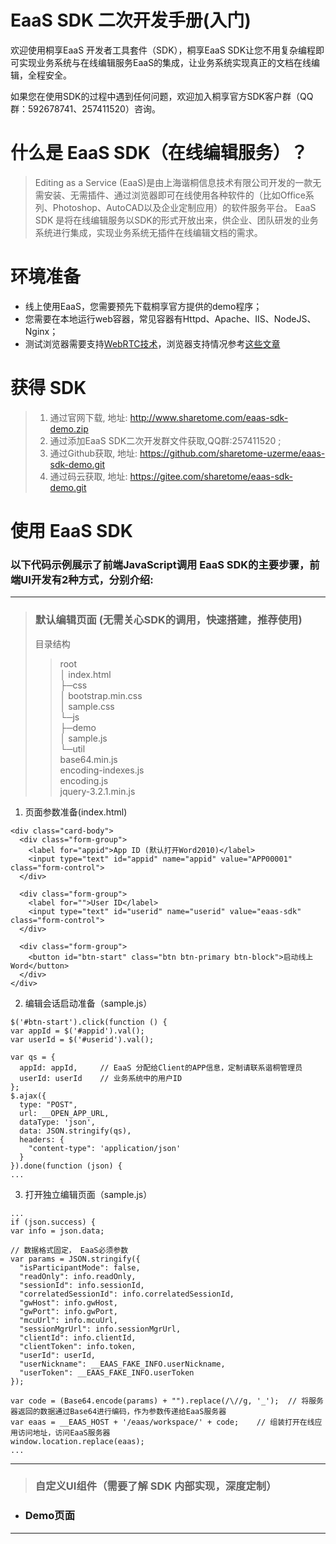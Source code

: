 # **EaaS SDK 二次开发手册(入门)**
欢迎使用桐享EaaS 开发者工具套件（SDK），桐享EaaS SDK让您不用复杂编程即可实现业务系统与在线编辑服务EaaS的集成，让业务系统实现真正的文档在线编辑，全程安全。  

如果您在使用SDK的过程中遇到任何问题，欢迎加入桐享官方SDK客户群（QQ群：592678741、257411520）咨询。

# 什么是 EaaS SDK（在线编辑服务）？
> Editing as a Service (EaaS)是由上海谐桐信息技术有限公司开发的一款无需安装、无需插件、通过浏览器即可在线使用各种软件的（比如Office系列、Photoshop、AutoCAD以及企业定制应用）的软件服务平台。
> EaaS SDK 是将在线编辑服务以SDK的形式开放出来，供企业、团队研发的业务系统进行集成，实现业务系统无插件在线编辑文档的需求。

# 环境准备
- 线上使用EaaS，您需要预先下载桐享官方提供的demo程序；
- 您需要在本地运行web容器，常见容器有Httpd、Apache、IIS、NodeJS、 Nginx；
- 测试浏览器需要支持[WebRTC技术](https://baike.baidu.com/item/WebRTC/5522744)，浏览器支持情况参考[这些文章](https://blog.csdn.net/haibin8805/article/details/80620417)

# 获得 SDK
> 1. 通过官网下载, 地址: http://www.sharetome.com/eaas-sdk-demo.zip
> 2. 通过添加EaaS SDK二次开发群文件获取,QQ群:257411520 ;
> 3. 通过Github获取, 地址: https://github.com/sharetome-uzerme/eaas-sdk-demo.git
> 4. 通过码云获取, 地址: https://gitee.com/sharetome/eaas-sdk-demo.git

# 使用 EaaS SDK
### 以下代码示例展示了前端JavaScript调用 EaaS SDK的主要步骤，前端UI开发有2种方式，分别介绍:
---
> ### 默认编辑页面 (无需关心SDK的调用，快速搭建，推荐使用)
> 目录结构
> >root  
> > │  index.html  
> > ├─css  
> > │      bootstrap.min.css  
> > │      sample.css  
> > └─js  
> >     ├─demo  
> >     │      sample.js  
> >     └─util  
> >             base64.min.js  
> >             encoding-indexes.js  
> >             encoding.js  
> >             jquery-3.2.1.min.js  


1. 页面参数准备(index.html)
```
<div class="card-body">
  <div class="form-group">
    <label for="appid">App ID (默认打开Word2010)</label>
    <input type="text" id="appid" name="appid" value="APP00001" class="form-control">
  </div>
  
  <div class="form-group">
    <label for="">User ID</label>
    <input type="text" id="userid" name="userid" value="eaas-sdk" class="form-control">
  </div>

  <div class="form-group">
    <button id="btn-start" class="btn btn-primary btn-block">启动线上Word</button>
  </div>
</div>
```
2. 编辑会话启动准备（sample.js）
```
$('#btn-start').click(function () {
var appId = $('#appid').val();
var userId = $('#userid').val();

var qs = {
  appId: appId,     // EaaS 分配给Client的APP信息，定制请联系谐桐管理员
  userId: userId    // 业务系统中的用户ID
};
$.ajax({
  type: "POST",
  url: __OPEN_APP_URL,
  dataType: 'json',
  data: JSON.stringify(qs),
  headers: {
    "content-type": 'application/json'
  }
}).done(function (json) {
...
```
3. 打开独立编辑页面（sample.js）
```
...
if (json.success) {
var info = json.data;

// 数据格式固定， EaaS必须参数
var params = JSON.stringify({
  "isParticipantMode": false,
  "readOnly": info.readOnly,
  "sessionId": info.sessionId,
  "correlatedSessionId": info.correlatedSessionId,
  "gwHost": info.gwHost,
  "gwPort": info.gwPort,
  "mcuUrl": info.mcuUrl,
  "sessionMgrUrl": info.sessionMgrUrl,
  "clientId": info.clientId,
  "clientToken": info.token,
  "userId": userId,
  "userNickname": __EAAS_FAKE_INFO.userNickname,
  "userToken": __EAAS_FAKE_INFO.userToken
});

var code = (Base64.encode(params) + "").replace(/\//g, '_');  // 将服务器返回的数据通过Base64进行编码，作为参数传递给EaaS服务器
var eaas = __EAAS_HOST + '/eaas/workspace/' + code;    // 组装打开在线应用访问地址，访问EaaS服务器
window.location.replace(eaas);
...
```
---
> ### 自定义UI组件（需要了解 SDK 内部实现，深度定制）
- ### Demo页面
---

